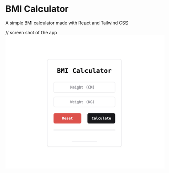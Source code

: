 # BMI Calculator

A simple BMI calculator made with React and Tailwind CSS

// screen shot of the app
![screenshot](/public/bmi.png)
